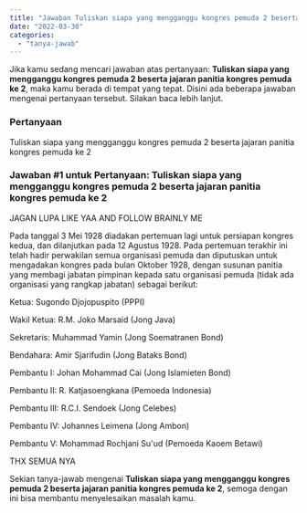 ```yaml
---
title: "Jawaban Tuliskan siapa yang mengganggu kongres pemuda 2 beserta jajaran panitia kongres pemuda ke 2"
date: "2022-03-30"
categories: 
  - "tanya-jawab"
---
```


Jika kamu sedang mencari jawaban atas pertanyaan: **Tuliskan siapa yang mengganggu kongres pemuda 2 beserta jajaran panitia kongres pemuda ke 2**, maka kamu berada di tempat yang tepat. Disini ada beberapa jawaban mengenai pertanyaan tersebut. Silakan baca lebih lanjut.

### Pertanyaan

Tuliskan siapa yang mengganggu kongres pemuda 2 beserta jajaran panitia kongres pemuda ke 2

### Jawaban #1 untuk Pertanyaan: Tuliskan siapa yang mengganggu kongres pemuda 2 beserta jajaran panitia kongres pemuda ke 2

JAGAN LUPA LIKE YAA AND FOLLOW BRAINLY ME

Pada tanggal 3 Mei 1928 diadakan pertemuan lagi untuk persiapan kongres kedua, dan dilanjutkan pada 12 Agustus 1928. Pada pertemuan terakhir ini telah hadir perwakilan semua organisasi pemuda dan diputuskan untuk mengadakan kongres pada bulan Oktober 1928, dengan susunan panitia yang membagi jabatan pimpinan kepada satu organisasi pemuda (tidak ada organisasi yang rangkap jabatan) sebagai berikut:

Ketua: Sugondo Djojopuspito (PPPI)

Wakil Ketua: R.M. Joko Marsaid (Jong Java)

Sekretaris: Muhammad Yamin (Jong Soematranen Bond)

Bendahara: Amir Sjarifudin (Jong Bataks Bond)

Pembantu I: Johan Mohammad Cai (Jong Islamieten Bond)

Pembantu II: R. Katjasoengkana (Pemoeda Indonesia)

Pembantu III: R.C.I. Sendoek (Jong Celebes)

Pembantu IV: Johannes Leimena (Jong Ambon)

Pembantu V: Mohammad Rochjani Su'ud (Pemoeda Kaoem Betawi)

THX SEMUA NYA

Sekian tanya-jawab mengenai **Tuliskan siapa yang mengganggu kongres pemuda 2 beserta jajaran panitia kongres pemuda ke 2**, semoga dengan ini bisa membantu menyelesaikan masalah kamu.
